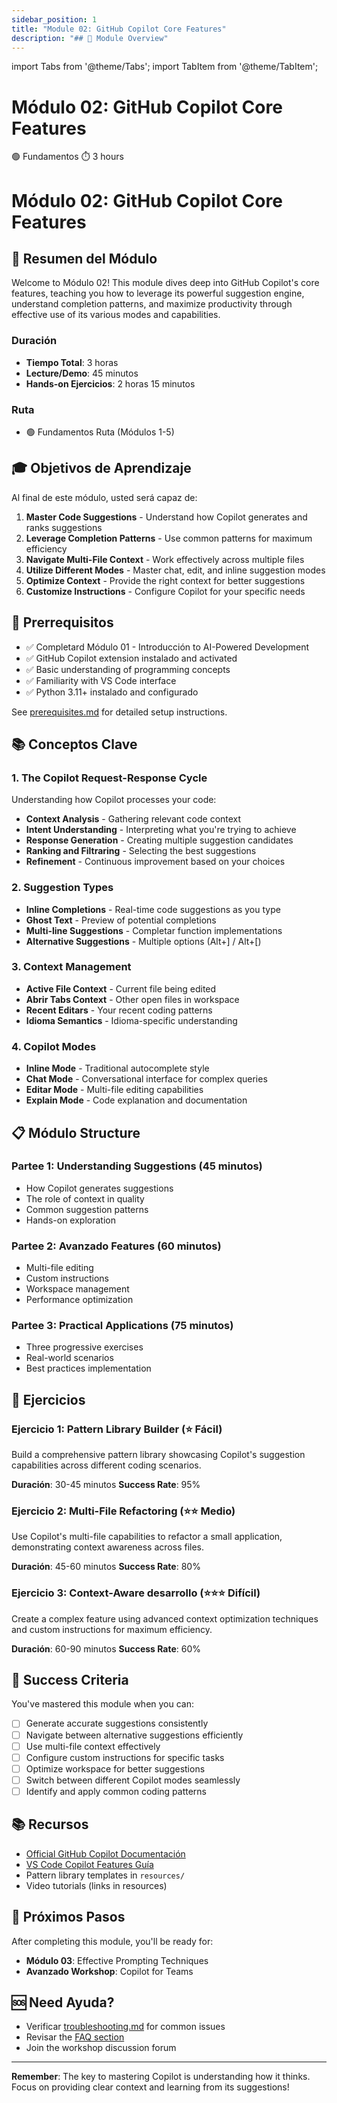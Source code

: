 ```yaml
---
sidebar_position: 1
title: "Module 02: GitHub Copilot Core Features"
description: "## 🎯 Module Overview"
---
```


import Tabs from '@theme/Tabs';
import TabItem from '@theme/TabItem';

# Módulo 02: GitHub Copilot Core Features

<div className="module-header">
  <div className="module-info">
    <span className="difficulty-badge beginner">🟢 Fundamentos</span>
    <span className="duration-badge">⏱️ 3 hours</span>
  </div>
</div>

# Módulo 02: GitHub Copilot Core Features

## 🎯 Resumen del Módulo

Welcome to Módulo 02! This module dives deep into GitHub Copilot's core features, teaching you how to leverage its powerful suggestion engine, understand completion patterns, and maximize productivity through effective use of its various modes and capabilities.

### Duración
- **Tiempo Total**: 3 horas
- **Lecture/Demo**: 45 minutos
- **Hands-on Ejercicios**: 2 horas 15 minutos

### Ruta
- 🟢 Fundamentos Ruta (Módulos 1-5)

## 🎓 Objetivos de Aprendizaje

Al final de este módulo, usted será capaz de:

1. **Master Code Suggestions** - Understand how Copilot generates and ranks suggestions
2. **Leverage Completion Patterns** - Use common patterns for maximum efficiency
3. **Navigate Multi-File Context** - Work effectively across multiple files
4. **Utilize Different Modes** - Master chat, edit, and inline suggestion modes
5. **Optimize Context** - Provide the right context for better suggestions
6. **Customize Instructions** - Configure Copilot for your specific needs

## 🔧 Prerrequisitos

- ✅ Completard Módulo 01 - Introducción to AI-Powered Development
- ✅ GitHub Copilot extension instalado and activated
- ✅ Basic understanding of programming concepts
- ✅ Familiarity with VS Code interface
- ✅ Python 3.11+ instalado and configurado

See [prerequisites.md](prerequisites.md) for detailed setup instructions.

## 📚 Conceptos Clave

### 1. The Copilot Request-Response Cycle
Understanding how Copilot processes your code:
- **Context Analysis** - Gathering relevant code context
- **Intent Understanding** - Interpreting what you're trying to achieve
- **Response Generation** - Creating multiple suggestion candidates
- **Ranking and Filtraring** - Selecting the best suggestions
- **Refinement** - Continuous improvement based on your choices

### 2. Suggestion Types
- **Inline Completions** - Real-time code suggestions as you type
- **Ghost Text** - Preview of potential completions
- **Multi-line Suggestions** - Completar function implementations
- **Alternative Suggestions** - Multiple options (Alt+] / Alt+[)

### 3. Context Management
- **Active File Context** - Current file being edited
- **Abrir Tabs Context** - Other open files in workspace
- **Recent Editars** - Your recent coding patterns
- **Idioma Semantics** - Idioma-specific understanding

### 4. Copilot Modes
- **Inline Mode** - Traditional autocomplete style
- **Chat Mode** - Conversational interface for complex queries
- **Editar Mode** - Multi-file editing capabilities
- **Explain Mode** - Code explanation and documentation

## 📋 Módulo Structure

### Partee 1: Understanding Suggestions (45 minutos)
- How Copilot generates suggestions
- The role of context in quality
- Common suggestion patterns
- Hands-on exploration

### Partee 2: Avanzado Features (60 minutos)
- Multi-file editing
- Custom instructions
- Workspace management
- Performance optimization

### Partee 3: Practical Applications (75 minutos)
- Three progressive exercises
- Real-world scenarios
- Best practices implementation

## 🚀 Ejercicios

### Ejercicio 1: Pattern Library Builder (⭐ Fácil)
Build a comprehensive pattern library showcasing Copilot's suggestion capabilities across different coding scenarios.

**Duración**: 30-45 minutos
**Success Rate**: 95%

### Ejercicio 2: Multi-File Refactoring (⭐⭐ Medio)
Use Copilot's multi-file capabilities to refactor a small application, demonstrating context awareness across files.

**Duración**: 45-60 minutos
**Success Rate**: 80%

### Ejercicio 3: Context-Aware desarrollo (⭐⭐⭐ Difícil)
Create a complex feature using advanced context optimization techniques and custom instructions for maximum efficiency.

**Duración**: 60-90 minutos
**Success Rate**: 60%

## 🎯 Success Criteria

You've mastered this module when you can:
- [ ] Generate accurate suggestions consistently
- [ ] Navigate between alternative suggestions efficiently
- [ ] Use multi-file context effectively
- [ ] Configure custom instructions for specific tasks
- [ ] Optimize workspace for better suggestions
- [ ] Switch between different Copilot modes seamlessly
- [ ] Identify and apply common coding patterns

## 📚 Recursos

- [Official GitHub Copilot Documentación](https://docs.github.com/copilot)
- [VS Code Copilot Features Guía](https://code.visualstudio.com/docs/copilot/overview)
- Pattern library templates in `resources/`
- Video tutorials (links in resources)

## 🔄 Próximos Pasos

After completing this module, you'll be ready for:
- **Módulo 03**: Effective Prompting Techniques
- **Avanzado Workshop**: Copilot for Teams

## 🆘 Need Ayuda?

- Verificar [troubleshooting.md](/docs/guias/troubleshooting) for common issues
- Revisar the [FAQ section](/docs/guias/faq)
- Join the workshop discussion forum

---

**Remember**: The key to mastering Copilot is understanding how it thinks. Focus on providing clear context and learning from its suggestions!